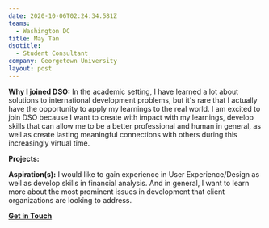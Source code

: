 ```yaml
---
date: 2020-10-06T02:24:34.581Z
teams:
  - Washington DC
title: May Tan
dsotitle:
  - Student Consultant
company: Georgetown University
layout: post
---
```

**Why I joined DSO:** In the academic setting, I have learned a lot about solutions to international development problems, but it's rare that I actually have the opportunity to apply my learnings to the real world. I am excited to join DSO because I want to create with impact with my learnings, develop skills that can allow me to be a better professional and human in general, as well as create lasting meaningful connections with others during this increasingly virtual time.

**Projects:** 

**Aspiration(s):** I would like to gain experience in User Experience/Design as well as develop skills in financial analysis. And in general, I want to learn more about the most prominent issues in development that client organizations are looking to address.

**[Get in Touch](mailto:maytan@dsoglobal.org)**